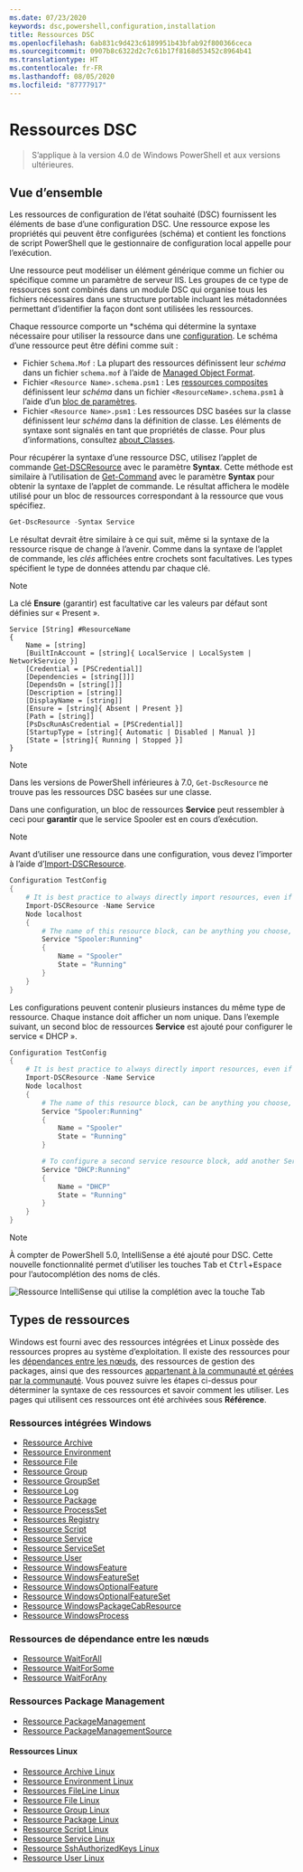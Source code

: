 ```yaml
---
ms.date: 07/23/2020
keywords: dsc,powershell,configuration,installation
title: Ressources DSC
ms.openlocfilehash: 6ab831c9d423c6189951b43bfab92f800366ceca
ms.sourcegitcommit: 0907b8c6322d2c7c61b17f8168d53452c8964b41
ms.translationtype: HT
ms.contentlocale: fr-FR
ms.lasthandoff: 08/05/2020
ms.locfileid: "87777917"
---
```

# <a name="dsc-resources"></a>Ressources DSC

> S’applique à la version 4.0 de Windows PowerShell et aux versions ultérieures.

## <a name="overview"></a>Vue d’ensemble

Les ressources de configuration de l’état souhaité (DSC) fournissent les éléments de base d’une configuration DSC. Une ressource expose les propriétés qui peuvent être configurées (schéma) et contient les fonctions de script PowerShell que le gestionnaire de configuration local appelle pour l’exécution.

Une ressource peut modéliser un élément générique comme un fichier ou spécifique comme un paramètre de serveur IIS. Les groupes de ce type de ressources sont combinés dans un module DSC qui organise tous les fichiers nécessaires dans une structure portable incluant les métadonnées permettant d’identifier la façon dont sont utilisées les ressources.

Chaque ressource comporte un *schéma qui détermine la syntaxe nécessaire pour utiliser la ressource dans une [configuration](../configurations/configurations.md).
Le schéma d’une ressource peut être défini comme suit :

- Fichier `Schema.Mof` : La plupart des ressources définissent leur _schéma_ dans un fichier `schema.mof` à l’aide de [Managed Object Format](/windows/desktop/wmisdk/managed-object-format--mof-).
- Fichier `<Resource Name>.schema.psm1` : Les [ressources composites](../configurations/compositeConfigs.md) définissent leur _schéma_ dans un fichier `<ResourceName>.schema.psm1` à l’aide d’un [bloc de paramètres](/powershell/module/microsoft.powershell.core/about/about_functions?view=powershell-6#functions-with-parameters).
- Fichier `<Resource Name>.psm1` : Les ressources DSC basées sur la classe définissent leur _schéma_ dans la définition de classe. Les éléments de syntaxe sont signalés en tant que propriétés de classe. Pour plus d’informations, consultez [about_Classes](/powershell/module/psdesiredstateconfiguration/about/about_classes_and_dsc).

Pour récupérer la syntaxe d’une ressource DSC, utilisez l’applet de commande [Get-DSCResource](/powershell/module/PSDesiredStateConfiguration/Get-DscResource) avec le paramètre **Syntax**. Cette méthode est similaire à l’utilisation de [Get-Command](/powershell/module/microsoft.powershell.core/get-command) avec le paramètre **Syntax** pour obtenir la syntaxe de l’applet de commande. Le résultat affichera le modèle utilisé pour un bloc de ressources correspondant à la ressource que vous spécifiez.

```powershell
Get-DscResource -Syntax Service
```

Le résultat devrait être similaire à ce qui suit, même si la syntaxe de la ressource risque de change à l’avenir. Comme dans la syntaxe de l’applet de commande, les _clés_ affichées entre crochets sont facultatives. Les types spécifient le type de données attendu par chaque clé.

> [!NOTE]
> La clé **Ensure** (garantir) est facultative car les valeurs par défaut sont définies sur « Present ».

```output
Service [String] #ResourceName
{
    Name = [string]
    [BuiltInAccount = [string]{ LocalService | LocalSystem | NetworkService }]
    [Credential = [PSCredential]]
    [Dependencies = [string[]]]
    [DependsOn = [string[]]]
    [Description = [string]]
    [DisplayName = [string]]
    [Ensure = [string]{ Absent | Present }]
    [Path = [string]]
    [PsDscRunAsCredential = [PSCredential]]
    [StartupType = [string]{ Automatic | Disabled | Manual }]
    [State = [string]{ Running | Stopped }]
}
```

> [!NOTE]
> Dans les versions de PowerShell inférieures à 7.0, `Get-DscResource` ne trouve pas les ressources DSC basées sur une classe.

Dans une configuration, un bloc de ressources **Service** peut ressembler à ceci pour **garantir** que le service Spooler est en cours d’exécution.

> [!NOTE]
> Avant d’utiliser une ressource dans une configuration, vous devez l’importer à l’aide d’[Import-DSCResource](../configurations/import-dscresource.md).

```powershell
Configuration TestConfig
{
    # It is best practice to always directly import resources, even if the resource is a built-in resource.
    Import-DSCResource -Name Service
    Node localhost
    {
        # The name of this resource block, can be anything you choose, as long as it is of type [String] as indicated by the schema.
        Service "Spooler:Running"
        {
            Name = "Spooler"
            State = "Running"
        }
    }
}
```

Les configurations peuvent contenir plusieurs instances du même type de ressource. Chaque instance doit afficher un nom unique. Dans l’exemple suivant, un second bloc de ressources **Service** est ajouté pour configurer le service « DHCP ».

```powershell
Configuration TestConfig
{
    # It is best practice to always directly import resources, even if the resource is a built-in resource.
    Import-DSCResource -Name Service
    Node localhost
    {
        # The name of this resource block, can be anything you choose, as long as it is of type [String] as indicated by the schema.
        Service "Spooler:Running"
        {
            Name = "Spooler"
            State = "Running"
        }

        # To configure a second service resource block, add another Service resource block and use a unique name.
        Service "DHCP:Running"
        {
            Name = "DHCP"
            State = "Running"
        }
    }
}
```

> [!NOTE]
> À compter de PowerShell 5.0, IntelliSense a été ajouté pour DSC. Cette nouvelle fonctionnalité permet d’utiliser les touches <kbd>Tab</kbd> et <kbd>Ctrl</kbd>+<kbd>Espace</kbd> pour l’autocomplétion des noms de clés.

![Ressource IntelliSense qui utilise la complétion avec la touche Tab](media/resources/resource-tabcompletion.png)

## <a name="types-of-resources"></a>Types de ressources

Windows est fourni avec des ressources intégrées et Linux possède des ressources propres au système d’exploitation. Il existe des ressources pour les [dépendances entre les nœuds](../configurations/crossNodeDependencies.md), des ressources de gestion des packages, ainsi que des ressources [appartenant à la communauté et gérées par la communauté](https://github.com/dsccommunity). Vous pouvez suivre les étapes ci-dessus pour déterminer la syntaxe de ces ressources et savoir comment les utiliser. Les pages qui utilisent ces ressources ont été archivées sous **Référence**.

### <a name="windows-built-in-resources"></a>Ressources intégrées Windows

- [Ressource Archive](../reference/resources/windows/archiveResource.md)
- [Ressource Environment](../reference/resources/windows/environmentResource.md)
- [Ressource File](../reference/resources/windows/fileResource.md)
- [Ressource Group](../reference/resources/windows/groupResource.md)
- [Ressource GroupSet](../reference/resources/windows/groupSetResource.md)
- [Ressource Log](../reference/resources/windows/logResource.md)
- [Ressource Package](../reference/resources/windows/packageResource.md)
- [Ressource ProcessSet](../reference/resources/windows/ProcessSetResource.md)
- [Ressources Registry](../reference/resources/windows/registryResource.md)
- [Ressource Script](../reference/resources/windows/scriptResource.md)
- [Ressource Service](../reference/resources/windows/serviceResource.md)
- [Ressource ServiceSet](../reference/resources/windows/serviceSetResource.md)
- [Ressource User](../reference/resources/windows/userResource.md)
- [Ressource WindowsFeature](../reference/resources/windows/windowsFeatureResource.md)
- [Ressource WindowsFeatureSet](../reference/resources/windows/windowsFeatureSetResource.md)
- [Ressource WindowsOptionalFeature](../reference/resources/windows/windowsOptionalFeatureResource.md)
- [Ressource WindowsOptionalFeatureSet](../reference/resources/windows/windowsOptionalFeatureSetResource.md)
- [Ressource WindowsPackageCabResource](../reference/resources/windows/windowsPackageCabResource.md)
- [Ressource WindowsProcess](../reference/resources/windows/windowsProcessResource.md)

### <a name="cross-node-dependency-resources"></a>Ressources de dépendance entre les nœuds

- [Ressource WaitForAll](../reference/resources/windows/waitForAllResource.md)
- [Ressource WaitForSome](../reference/resources/windows/waitForSomeResource.md)
- [Ressource WaitForAny](../reference/resources/windows/waitForAnyResource.md)

### <a name="package-management-resources"></a>Ressources Package Management

- [Ressource PackageManagement](../reference/resources/packagemanagement/PackageManagementDscResource.md)
- [Ressource PackageManagementSource](../reference/resources/packagemanagement/PackageManagementSourceDscResource.md)

#### <a name="linux-resources"></a>Ressources Linux

- [Ressource Archive Linux](../reference/resources/linux/lnxArchiveResource.md)
- [Ressource Environment Linux](../reference/resources/linux/lnxEnvironmentResource.md)
- [Ressources FileLine Linux](../reference/resources/linux/lnxFileLineResource.md)
- [Ressource File Linux](../reference/resources/linux/lnxFileResource.md)
- [Ressource Group Linux](../reference/resources/linux/lnxGroupResource.md)
- [Ressource Package Linux](../reference/resources/linux/lnxPackageResource.md)
- [Ressource Script Linux](../reference/resources/linux/lnxScriptResource.md)
- [Ressource Service Linux](../reference/resources/linux/lnxServiceResource.md)
- [Ressource SshAuthorizedKeys Linux](../reference/resources/linux/lnxSshAuthorizedKeysResource.md)
- [Ressource User Linux](../reference/resources/linux/lnxUserResource.md)
